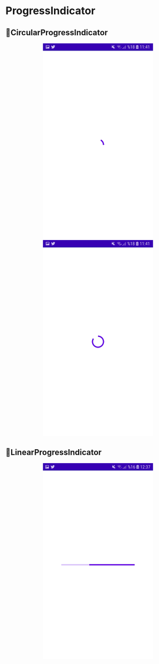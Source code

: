 # ProgressIndicator

## 💫CircularProgressIndicator
<p align="center">
  <img src="images/cp1.jpg" width="300" />
  <img src="images/cp2.jpg" width="300" />
</p>

## 💫LinearProgressIndicator
<p align="center">
  <img src="images/lp1.jpg" width="300" />
</p>
